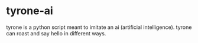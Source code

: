 # tyrone-ai

tyrone is a python script meant to imitate an ai (artificial intelligence).
tyrone can roast and say hello in different ways.
